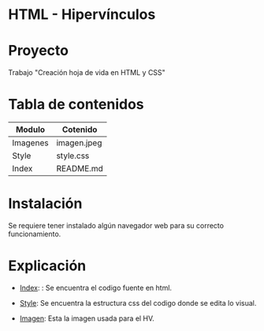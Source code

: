 # HTML - Hipervínculos

# Proyecto 
Trabajo "Creación hoja de vida en HTML y CSS"

# Tabla de contenidos 

| Modulo | Cotenido | 
|--|--|
| Imagenes    | imagen.jpeg |
| Style   | style.css   |
| Index    | README.md   |

# Instalación
Se requiere tener instalado algún navegador web para su correcto funcionamiento.

# Explicación 
- [Index](index.html): : Se encuentra el codigo fuente en html.

- [Style](Style/style.css): Se encuentra la estructura css del codigo donde se edita lo visual.

- [Imagen](Imagenes/imagen.jpeg): Esta la imagen usada para el HV.
